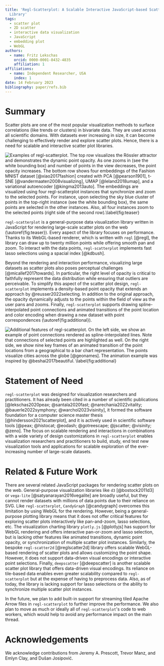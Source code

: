 ```yaml
---
title: 'Regl-Scatterplot: A Scalable Interactive JavaScript-based Scatter Plot
  Library'
tags:
  - scatter plot
  - 2D scatter
  - interactive data visualization
  - JavaScript
  - embedding plot
  - WebGL
authors:
  - name: Fritz Lekschas
    orcid: 0000-0001-8432-4835
    affiliation: 1
affiliations:
  - name: Independent Researcher, USA
    index: 1
date: 14 February 2023
bibliography: paper/refs.bib
---
```


# Summary

Scatter plots are one of the most popular visualization methods to surface
correlations (like trends or clusters) in bivariate data. They are used across
all scientific domains. With datasets ever increasing in size, it can become
challenging to effectively render and explore scatter plots. Hence, there is a
need for scalable and interactive scatter plot libraries.

![Examples of `regl-scatterplot`. The top row visualizes the Rössler attractor
and demonstrates the dynamic point opacity. As one zooms in (see the white
bounding box) and number of points in the view decreases, the point opacity
increases. The bottom row shows four embeddings of the Fashion MNIST dataset
[@xiao2017fashion] created with PCA [@pearson1901], t-SNE
[@vandermaaten2008visualizing], UMAP [@leland2018umap], and a variational
autoencoder [@kingma2013auto]. The embeddings are visualized using four
`regl-scatterplot` instances that synchronize and zoom to the selected points.
For instance, upon selecting the sky blue cluster of points in the top-right
instance (see the white bounding box), the same points are selected in the other
instances. Also, all four instances zoom to the selected points (right side of
the second row).\label{fig:teaser}](paper/teaser.jpg)

`regl-scatterplot` is a general-purpose data visualization library written in
JavaScript for rendering large-scale scatter plots on the web
(\autoref{fig:teaser}). Every aspect of the library focuses on performance.
Thanks to its WebGL-based renderer, which is written with `regl` [@regl], the
library can draw up to twenty million points while offering smooth pan and zoom.
To interact with the data points, `regl-scatterplot` implements fast lasso
selections using a spacial index [@kdbush].

Beyond the rendering and interaction performance, visualizing large datasets as
scatter plots also poses perceptual challenges [@micallef2017towards]. In
particular, the right level of opacity is critical to faithfully represent the
data distribution while ensuring that outliers are perceivable. To simplify this
aspect of the scatter plot design, `regl-scatterplot` implements a density-based
point opacity that extends an approach by @reusser2022selecting. In addition to
the original approach, the opacity dynamically adjusts to the points within the
field of view as the user pans and zooms. Finally, `regl-scatterplot` supports
drawing spline-interpolated point connections and animated transitions of the
point location and color encoding when drawing a new dataset with point
correspondences (\autoref{fig:additional}).

![Additional features of `regl-scatterplot`. On the left side, we show an
example of point connections rendered as spline-interpolated lines. Note that
connections of selected points are highlighted as well. On the right side, we
show nine key frames of an animated transition of the point locations from a
geographical to a bar chart representation. The points visualize cities across
the globe [@geonames]. The animation example was inspired by
@beshai2017beautiful.
\label{fig:additional}](paper/additional.jpg)

# Statement of Need

`regl-scatterplot` was designed for visualization researchers and practitioners.
It has already been cited in a number of scientific publications
[@lekschas2020peax; @santala2020fast; @narechania2022vitality;
@bauerle2022symphony; @warchol2023visinity], it formed the software foundation
for a computer science master thesis [@hindersson2021scatterplot], and it is
actively used in scientific software tools [@peax; @histocat; @eodash;
@gotreescape; @jscatter; @visinity; @zeno]. The focus on scalable rendering and
interactions in combinations with a wide variety of design customizations in
`regl-scatterplot` enables visualization researchers and practitioners to build,
study, end test new visualization tools and applications for scalable
exploration of the ever-increasing number of large-scale datasets.

# Related & Future Work

There are several related JavaScript packages for rendering scatter plots on the
web. General-purpose visualization libraries like `d3` [@bostock2011d3] or
`vega-lite` [@satyanarayan2016vegalite] are broadly useful, but they cannot
render datasets with millions of data points due to their reliance on SVG. Like
`regl-scatterplot`, `CandyGraph` [@candygraph] overcomes this limitation by
using WebGL for the rendering. However, being a general-purpose plotting library
means that it does not offer critical features for exploring scatter plots
interactively like pan-and-zoom, lasso selections, etc. The visualization
charting library `plotly.js` [@plotlyjs] has support for WebGL rendering and
offers interactive pan-or-zoom and lasso selection, but is lacking other
features like animated transitions, dynamic point opacity, or synchronization of
multiple scatter plot instances. Similarly, the bespoke `regl-scatter2d`
[@reglscatter2d] library offers scalable WebGL-based rendering of scatter plots
and allows customizing the point shape. However, it does not support data-driven
visual encodings or interactive point selections. Finally, `deepscatter`
[@deepscatter] is another scalable scatter plot library that offers data-driven
visual encodings. Its reliance on tile-based data enables even greater
scalability compared to `regl-scatterplot` but at the expense of having to
preprocess data. Also, as of today, the library is lacking support for lasso
selections or the ability to synchronize multiple scatter plot instances.

In the future, we plan to add built-in support for streaming tiled Apache Arrow
files in `regl-scatterplot` to further improve the performance. We also plan to
move as much or ideally all of `regl-scatterplot`'s code to web workers, which
would help to avoid any performance impact on the main thread.

# Acknowledgements

We acknowledge contributions from Jeremy A. Prescott, Trevor Manz, and Emlyn
Clay, and Dušan Josipović.
